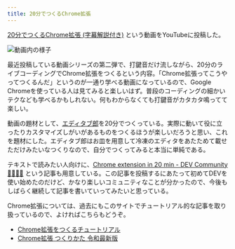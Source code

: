 ```yaml
---
title: 20分でつくるChrome拡張
---
```

[20分でつくるChrome拡張 (字幕解説付き)](https://www.youtube.com/watch?v=B5wdRcv-zQA&ab_channel=r7kamura) という動画をYouTubeに投稿した。

![](https://lh3.googleusercontent.com/docs/ADP-6oHRF_88K3iB-4_vXcaqez3w42Z3jlxx3xQTktbDDsrhgXeeGe3zp_hIiv-LG7_f4IRG0eYcbMh-RqVQ_piZvV4zuA-55IppYYh6PxPl5f2Zj321vjGv5Uz9PTZxqJd2dYZ9e7BY0f4D9o6G6pmdf7UiuHU7J7oWqRpboQVqm9lSpvOcFoX2mHtgdqur2xCxDROLwSfwgfZ--y3bz6GK1oXUuLBWIRvV1BgBEKgpgVbV3TBbFiYqEJ_G826R-OPMxe1V42LG7tmHwmTByWRfW3hD3gzUlYi1oM8Xp7HmVflmEHxoiMRLsRqQvzK_U8K-1CXHx4tQG-g8fHl8fp7yaGNo9TeFdc7GQBhU7QaVYNtZkebToRzNX5NnvqIM7ghv7xNxgZJ8_eZqfA2ebdW65sYxm5diDQMcs9d2D4vGi4QdFDgqq65m_AuiSPqical2ATjoRO9aMIp7jAHzm2ymXfMIHuVB-2ZTkqHNV38nApdkkZ6ypllJI6JH0guciUoHcM8r_D9RlNuxqQaS0b8IOttbGdRZJ0h985W-7g6Q_-reJoRVghTJ0rutJwVApwmi_uAu8RhRKwxB5FJ131uY1eHj51Zmx1oHFL75fYSF_skpGkTorBH6GO6tPjaDOFV52JK8e_1oAxnPKk8Mr5vZ5b4Rh0zYYbpzKmQBv0Ses9AoQSFG7Oih0OCwWFd_YEiH66lZRX12P1oJGbGm7cnK7_U2h5k1Rg6ahN23kAu10u-JMhGlzXe3ICsEI87l8cXwksshvbRxXGsYYy8v90bTdwzgisDUFG89fNMplz4dDH9xtdCaVv5nxUBS6WqzpX83SChHasArw2Kha3vcDsAChb89L_pqK_QgOwAheLenBsAYibTm5kMgqgXTIJO9wIX6zcdcTeG1YRSFHehqea_ylVV-3qQvBMfzZIH-C32fXwKk61KqQYfBEBrtpurmvOwzjhmjYxXXhYqx-iTbxzhv5MhJ5hDcOkF8XSPbLCpK5OipQaF_SFWEqybUbgUUcFQxCqdm_a3WE_Nzk2jp1QJ6QEtjJN6nWN0dmQhLbIf2eEjOz9-4o_m-SNVL_MMQbcyjoPPXm9XRhHxSSJi9RY3VN2UCTlGFE_OxEf0cnRLOniy4z1O0mqLRG2gUC6I3lvaxnZpnBLzEjBohdHSZTbj1MNB705b61MRfCPdT5ey7WCM2PrFSrxEromtp-KUGg-QE8OjriaBveNYspSE1uei6dPWnpLdw4XJ3p_J6VnNOM_5kKj0CbA "動画内の様子")

最近投稿している動画シリーズの第二弾で、打鍵音だけ流しながら、20分のライブコーディングでChrome拡張をつくるという内容。「Chrome拡張ってこうやってつくるんだ」というのが一通り学べる動画になっているので、Google Chromeを使っている人は見てみると楽しいはず。普段のコーディングの細かいテクなども学べるかもしれない。何もわからなくても打鍵音がカタカタ鳴ってて楽しい。

動画の題材として、[エディタブ郎](https://r7kamura.com/articles/2022-07-17-editabro)を20分でつくっている。実際に動いて役に立ったりカスタマイズしがいがあるものをつくるほうが楽しいだろうと思い、これを題材にした。エディタブ郎はお皿を用意して冷凍のエディタをあたためて載せただけみたいなつくりなので、自分でつくってみると本当に単純である。

テキストで読みたい人向けに、[Chrome extension in 20 min - DEV Community 👩‍💻👨‍💻](https://dev.to/r7kamura/chrome-extension-in-20-minutes-47ej) という記事も用意している。この記事を投稿するにあたって初めてDEVを使い始めたのだけど、かなり楽しいコミュニティなことが分かったので、今後もしばらく継続して記事を書いていってみたいと思っている。

Chrome拡張については、過去にもこのサイトでチュートリアル的な記事を取り扱っているので、よければこちらもどうぞ。

*   [Chrome拡張をつくるチュートリアル](https://r7kamura.com/articles/2022-05-18-learn-chrome-extention-in-y-minutes)
*   [Chrome拡張 つくりかた 令和最新版](https://r7kamura.com/articles/2022-05-07-chrome-extension-dev-2022)
